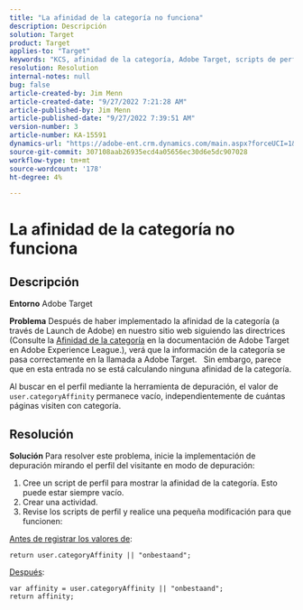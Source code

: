 ```yaml
---
title: "La afinidad de la categoría no funciona"
description: Descripción
solution: Target
product: Target
applies-to: "Target"
keywords: "KCS, afinidad de la categoría, Adobe Target, scripts de perfil, user.categoryAffinity"
resolution: Resolution
internal-notes: null
bug: false
article-created-by: Jim Menn
article-created-date: "9/27/2022 7:21:28 AM"
article-published-by: Jim Menn
article-published-date: "9/27/2022 7:39:51 AM"
version-number: 3
article-number: KA-15591
dynamics-url: "https://adobe-ent.crm.dynamics.com/main.aspx?forceUCI=1&pagetype=entityrecord&etn=knowledgearticle&id=05ff4dfb-343e-ed11-9db1-0022480866ad"
source-git-commit: 307108aab26935ecd4a05656ec30d6e5dc907028
workflow-type: tm+mt
source-wordcount: '178'
ht-degree: 4%

---
```


# La afinidad de la categoría no funciona

## Descripción


<b>Entorno</b>
Adobe Target

<b>Problema</b>
Después de haber implementado la afinidad de la categoría (a través de Launch de Adobe) en nuestro sitio web siguiendo las directrices (Consulte la [Afinidad de la categoría](https://docs.adobe.com/content/help/en/target/using/audiences/visitor-profiles/category-affinity.html "Haga clic en el siguiente enlace https://docs.adobe.com/content/help/en/target/using/audiences/visitor-profiles/category-affinity.html") en la documentación de Adobe Target en Adobe Experience League.), verá que la información de la categoría se pasa correctamente en la llamada a Adobe Target.
 
Sin embargo, parece que en esta entrada no se está calculando ninguna afinidad de la categoría.

Al buscar en el perfil mediante la herramienta de depuración, el valor de `user.categoryAffinity` permanece vacío, independientemente de cuántas páginas visiten con categoría.


## Resolución


<b>Solución</b>
Para resolver este problema, inicie la implementación de depuración mirando el perfil del visitante en modo de depuración:

1. Cree un script de perfil para mostrar la afinidad de la categoría. Esto puede estar siempre vacío.
2. Crear una actividad.
3. Revise los scripts de perfil y realice una pequeña modificación para que funcionen:


<u>Antes de registrar los valores de</u>:


```
return user.categoryAffinity || "onbestaand";
```


<u>Después</u>:


```
var affinity = user.categoryAffinity || "onbestaand";
return affinity;
```

